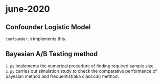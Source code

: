 # june-2020

## Confounder Logistic Model
`confounder.R` implements this. <needs to be updated yet>

## Bayesian A/B Testing method
`1.py` implements the numerical procedure of finding required sample size. 
`2.py` carries out simulation study to check the comparative performance of bayesian method and frequentist(aka classical) method.
